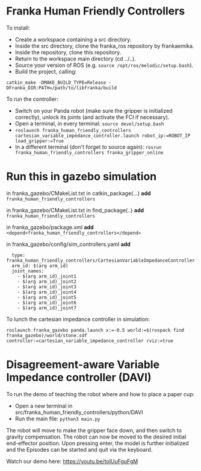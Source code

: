 # Franka Human Friendly Controllers
To install:
- Create a workspace containing a src directory.
- Inside the src directory, clone the franka_ros repository by frankaemika.
- Inside the repository, clone this repository.
- Return to the workspace main directory (cd ../..).
- Source your version of ROS (e.g. ```source /opt/ros/melodic/setup.bash```).
- Build the project, calling: 
 ```
 catkin_make -DMAKE_BUILD_TYPE=Release -DFranka_DIR:PATH=/path/to/libfranka/build 
 ```

To run the controller:
- Switch on your Panda robot (make sure the gripper is initialized correctly), unlock its joints (and activate the FCI if necessary).
- Open a terminal, in every terminal: ```source devel/setup.bash```
- ```roslaunch franka_human_friendly_controllers cartesian_variable_impedance_controller.launch robot_ip:=ROBOT_IP load_gripper:=True```
- In a different terminal (don't forget to source again): ``` rosrun franka_human_friendly_controllers franka_gripper_online ```

# Run this in gazebo simulation
in franka_gazebo/CMakeList.txt
    in catkin_package(...)  **add**  ```franka_human_friendly_controllers```

in franka_gazebo/CMakeList.txt
    in find_package(..)  **add**  ```franka_human_friendly_controllers```

in franka_gazebo/package.xml  **add**  ```<depend>franka_human_friendly_controllers</depend>```

in franka_gazebo/config/sim_controllers.yaml **add**

```cartesian_variable_impedance_controller:
  type: franka_human_friendly_controllers/CartesianVariableImpedanceController 
  arm_id: $(arg arm_id)
  joint_names:
    - $(arg arm_id)_joint1
    - $(arg arm_id)_joint2
    - $(arg arm_id)_joint3
    - $(arg arm_id)_joint4
    - $(arg arm_id)_joint5
    - $(arg arm_id)_joint6
    - $(arg arm_id)_joint7 
```
To lunch the cartesian impedance controller in simulation: 

``` roslaunch franka_gazebo panda.launch x:=-0.5 world:=$(rospack find franka_gazebo)/world/stone.sdf controller:=cartesian_variable_impedance_controller rviz:=true ```

# Disagreement-aware Variable Impedance controller (DAVI)
To run the demo of teaching the robot where and how to place a paper cup:
- Open a new terminal in src/franka_human_friendly_controllers/python/DAVI
- Run the main file: ```python3 main.py```

The robot will move to make the gripper face down, and then switch to gravity compensation.
The robot can now be moved to the desired initial end-effector position.
Upon pressing enter, the model is further initialized and the Episodes can be started and quit via the keyboard.

Watch our demo here: https://youtu.be/toIUuFguFgM

  
  
